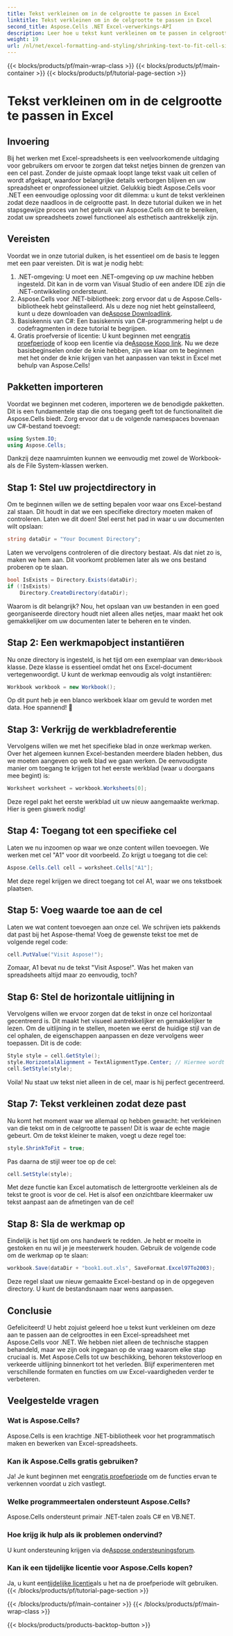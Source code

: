 ```yaml
---
title: Tekst verkleinen om in de celgrootte te passen in Excel
linktitle: Tekst verkleinen om in de celgrootte te passen in Excel
second_title: Aspose.Cells .NET Excel-verwerkings-API
description: Leer hoe u tekst kunt verkleinen om te passen in celgroottes in Excel met Aspose.Cells voor .NET. Inclusief stapsgewijze tutorial. Begin met het optimaliseren van uw spreadsheets.
weight: 19
url: /nl/net/excel-formatting-and-styling/shrinking-text-to-fit-cell-size/
---
```


{{< blocks/products/pf/main-wrap-class >}}
{{< blocks/products/pf/main-container >}}
{{< blocks/products/pf/tutorial-page-section >}}

# Tekst verkleinen om in de celgrootte te passen in Excel

## Invoering
Bij het werken met Excel-spreadsheets is een veelvoorkomende uitdaging voor gebruikers om ervoor te zorgen dat tekst netjes binnen de grenzen van een cel past. Zonder de juiste opmaak loopt lange tekst vaak uit cellen of wordt afgekapt, waardoor belangrijke details verborgen blijven en uw spreadsheet er onprofessioneel uitziet. Gelukkig biedt Aspose.Cells voor .NET een eenvoudige oplossing voor dit dilemma: u kunt de tekst verkleinen zodat deze naadloos in de celgrootte past. In deze tutorial duiken we in het stapsgewijze proces van het gebruik van Aspose.Cells om dit te bereiken, zodat uw spreadsheets zowel functioneel als esthetisch aantrekkelijk zijn. 
## Vereisten
Voordat we in onze tutorial duiken, is het essentieel om de basis te leggen met een paar vereisten. Dit is wat je nodig hebt:
1. .NET-omgeving: U moet een .NET-omgeving op uw machine hebben ingesteld. Dit kan in de vorm van Visual Studio of een andere IDE zijn die .NET-ontwikkeling ondersteunt.
2.  Aspose.Cells voor .NET-bibliotheek: zorg ervoor dat u de Aspose.Cells-bibliotheek hebt geïnstalleerd. Als u deze nog niet hebt geïnstalleerd, kunt u deze downloaden van de[Aspose Downloadlink](https://releases.aspose.com/cells/net/).
3. Basiskennis van C#: Een basiskennis van C#-programmering helpt u de codefragmenten in deze tutorial te begrijpen.
4.  Gratis proefversie of licentie: U kunt beginnen met een[gratis proefperiode](https://releases.aspose.com/) of koop een licentie via de[Aspose Koop link](https://purchase.aspose.com/buy).
Nu we deze basisbeginselen onder de knie hebben, zijn we klaar om te beginnen met het onder de knie krijgen van het aanpassen van tekst in Excel met behulp van Aspose.Cells!
## Pakketten importeren
Voordat we beginnen met coderen, importeren we de benodigde pakketten. Dit is een fundamentele stap die ons toegang geeft tot de functionaliteit die Aspose.Cells biedt. Zorg ervoor dat u de volgende namespaces bovenaan uw C#-bestand toevoegt:
```csharp
using System.IO;
using Aspose.Cells;
```
Dankzij deze naamruimten kunnen we eenvoudig met zowel de Workbook- als de File System-klassen werken.
## Stap 1: Stel uw projectdirectory in
Om te beginnen willen we de setting bepalen voor waar ons Excel-bestand zal staan. Dit houdt in dat we een specifieke directory moeten maken of controleren. Laten we dit doen!
Stel eerst het pad in waar u uw documenten wilt opslaan:
```csharp
string dataDir = "Your Document Directory";
```
Laten we vervolgens controleren of die directory bestaat. Als dat niet zo is, maken we hem aan. Dit voorkomt problemen later als we ons bestand proberen op te slaan.
```csharp
bool IsExists = Directory.Exists(dataDir);
if (!IsExists)
    Directory.CreateDirectory(dataDir);
```
Waarom is dit belangrijk? Nou, het opslaan van uw bestanden in een goed georganiseerde directory houdt niet alleen alles netjes, maar maakt het ook gemakkelijker om uw documenten later te beheren en te vinden.
## Stap 2: Een werkmapobject instantiëren
 Nu onze directory is ingesteld, is het tijd om een exemplaar van de`Workbook` klasse. Deze klasse is essentieel omdat het ons Excel-document vertegenwoordigt.
U kunt de werkmap eenvoudig als volgt instantiëren:
```csharp
Workbook workbook = new Workbook();
```
Op dit punt heb je een blanco werkboek klaar om gevuld te worden met data. Hoe spannend! 🎉
## Stap 3: Verkrijg de werkbladreferentie
Vervolgens willen we met het specifieke blad in onze werkmap werken. Over het algemeen kunnen Excel-bestanden meerdere bladen hebben, dus we moeten aangeven op welk blad we gaan werken.
De eenvoudigste manier om toegang te krijgen tot het eerste werkblad (waar u doorgaans mee begint) is:
```csharp
Worksheet worksheet = workbook.Worksheets[0];
```
Deze regel pakt het eerste werkblad uit uw nieuw aangemaakte werkmap. Hier is geen giswerk nodig!
## Stap 4: Toegang tot een specifieke cel
Laten we nu inzoomen op waar we onze content willen toevoegen. We werken met cel "A1" voor dit voorbeeld.
Zo krijgt u toegang tot die cel:
```csharp
Aspose.Cells.Cell cell = worksheet.Cells["A1"];
```
Met deze regel krijgen we direct toegang tot cel A1, waar we ons tekstboek plaatsen.
## Stap 5: Voeg waarde toe aan de cel
Laten we wat content toevoegen aan onze cel. We schrijven iets pakkends dat past bij het Aspose-thema!
Voeg de gewenste tekst toe met de volgende regel code:
```csharp
cell.PutValue("Visit Aspose!");
```
Zomaar, A1 bevat nu de tekst "Visit Aspose!". Was het maken van spreadsheets altijd maar zo eenvoudig, toch?
## Stap 6: Stel de horizontale uitlijning in
Vervolgens willen we ervoor zorgen dat de tekst in onze cel horizontaal gecentreerd is. Dit maakt het visueel aantrekkelijker en gemakkelijker te lezen.
Om de uitlijning in te stellen, moeten we eerst de huidige stijl van de cel ophalen, de eigenschappen aanpassen en deze vervolgens weer toepassen. Dit is de code:
```csharp
Style style = cell.GetStyle();
style.HorizontalAlignment = TextAlignmentType.Center; // Hiermee wordt de tekst in het midden uitgelijnd
cell.SetStyle(style);
```
Voila! Nu staat uw tekst niet alleen in de cel, maar is hij perfect gecentreerd.
## Stap 7: Tekst verkleinen zodat deze past
Nu komt het moment waar we allemaal op hebben gewacht: het verkleinen van die tekst om in de celgrootte te passen! Dit is waar de echte magie gebeurt.
Om de tekst kleiner te maken, voegt u deze regel toe:
```csharp
style.ShrinkToFit = true;
```
Pas daarna de stijl weer toe op de cel:
```csharp
cell.SetStyle(style);
```
Met deze functie kan Excel automatisch de lettergrootte verkleinen als de tekst te groot is voor de cel. Het is alsof een onzichtbare kleermaker uw tekst aanpast aan de afmetingen van de cel!
## Stap 8: Sla de werkmap op
Eindelijk is het tijd om ons handwerk te redden. Je hebt er moeite in gestoken en nu wil je je meesterwerk houden.
Gebruik de volgende code om de werkmap op te slaan:
```csharp
workbook.Save(dataDir + "book1.out.xls", SaveFormat.Excel97To2003);
```
Deze regel slaat uw nieuw gemaakte Excel-bestand op in de opgegeven directory. U kunt de bestandsnaam naar wens aanpassen.
## Conclusie
Gefeliciteerd! U hebt zojuist geleerd hoe u tekst kunt verkleinen om deze aan te passen aan de celgroottes in een Excel-spreadsheet met Aspose.Cells voor .NET. We hebben niet alleen de technische stappen behandeld, maar we zijn ook ingegaan op de vraag waarom elke stap cruciaal is. Met Aspose.Cells tot uw beschikking, behoren tekstoverloop en verkeerde uitlijning binnenkort tot het verleden. Blijf experimenteren met verschillende formaten en functies om uw Excel-vaardigheden verder te verbeteren.
## Veelgestelde vragen
### Wat is Aspose.Cells?  
Aspose.Cells is een krachtige .NET-bibliotheek voor het programmatisch maken en bewerken van Excel-spreadsheets.
### Kan ik Aspose.Cells gratis gebruiken?  
 Ja! Je kunt beginnen met een[gratis proefperiode](https://releases.aspose.com/) om de functies ervan te verkennen voordat u zich vastlegt.
### Welke programmeertalen ondersteunt Aspose.Cells?  
Aspose.Cells ondersteunt primair .NET-talen zoals C# en VB.NET.
### Hoe krijg ik hulp als ik problemen ondervind?  
 U kunt ondersteuning krijgen via de[Aspose ondersteuningsforum](https://forum.aspose.com/c/cells/9).
### Kan ik een tijdelijke licentie voor Aspose.Cells kopen?  
 Ja, u kunt een[tijdelijke licentie](https://purchase.aspose.com/temporary-license/)als u het na de proefperiode wilt gebruiken.
{{< /blocks/products/pf/tutorial-page-section >}}

{{< /blocks/products/pf/main-container >}}
{{< /blocks/products/pf/main-wrap-class >}}

{{< blocks/products/products-backtop-button >}}
